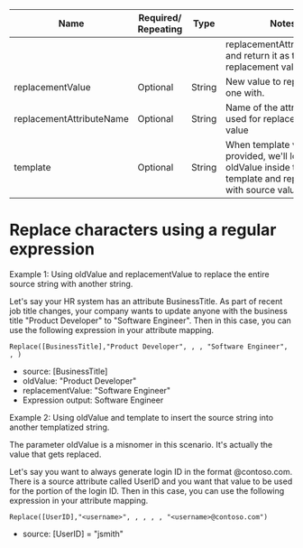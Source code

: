 | Name | Required/ Repeating | Type | Notes |
| - | - | - | - |
| | | | replacementAttributeName and return it as the replacement value. |
| replacementValue | Optional | String | New value to replace old one with. |
| replacementAttributeName | Optional | String | Name of the attribute to be used for replacement value |
| template | Optional | String | When template value is provided, we'll look for oldValue inside the template and replace it with source value. |

# Replace characters using a regular expression

Example 1: Using oldValue and replacementValue to replace the entire source string with another string.

Let's say your HR system has an attribute BusinessTitle. As part of recent job title changes, your company wants to update anyone with the business title "Product Developer" to "Software Engineer". Then in this case, you can use the following expression in your attribute mapping.

```
Replace([BusinessTitle],"Product Developer", , , "Software Engineer", , )
```

- source: [BusinessTitle]
- oldValue: "Product Developer"
- replacementValue: "Software Engineer"
- Expression output: Software Engineer

Example 2: Using oldValue and template to insert the source string into another templatized string.

The parameter oldValue is a misnomer in this scenario. It's actually the value that gets replaced.

Let's say you want to always generate login ID in the format <username>@contoso.com. There is a source attribute called UserID and you want that value to be used for the <username> portion of the login ID. Then in this case, you can use the following expression in your attribute mapping.

```
Replace([UserID],"<username>", , , , , "<username>@contoso.com")
```

- source: [UserID] = "jsmith"